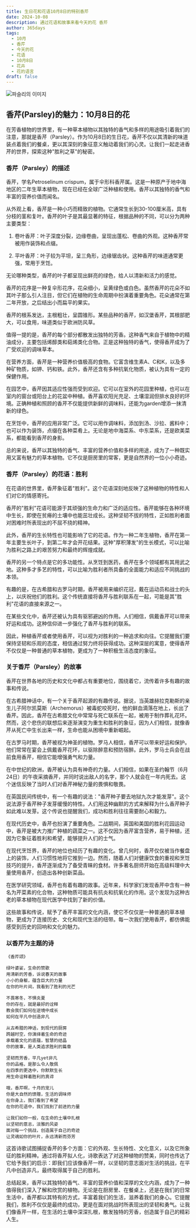 ```yaml
---
title: 生日花和花语10月8日的特别香芹
date: 2024-10-08
description: 通过花语和故事来看今天的花 香芹
author: 365days
tags:
  - 10月
  - 香芹
  - 今天的花
  - 花语
  - 10月8日
  - 花卉
  - 花的语言
draft: false
---
```



![파슬리의 이미지](https://cdn.pixabay.com/photo/2022/06/05/13/57/cow-parsley-7244120_1280.jpg#center)


## 香芹(Parsley)的魅力：10月8日的花

在芳香植物的世界里，有一种草本植物以其独特的香气和多样的用途吸引着我们的注意，那就是香芹（Parsley）。作为10月8日的生日花，香芹不仅以其清新的味道装点着我们的餐桌，更以其深刻的象征意义触动着我们的心灵。让我们一起走进香芹的世界，探索这种"胜利之草"的秘密。

### 香芹（Parsley）的描述

香芹，学名Petroselinum crispum，属于伞形科香芹属。这是一种原产于地中海地区的二年生草本植物，现在已经在全球广泛种植和使用。香芹以其独特的香气和丰富的营养价值而闻名。

从外观上看，香芹是一种小巧而精致的植物。它通常生长到30-100厘米高，具有分枝的茎和复叶。香芹的叶子是其最显著的特征，根据品种的不同，可以分为两种主要类型：

1. 卷叶香芹：叶子深度分裂，边缘卷曲，呈现出蓬松、卷曲的外观。这种香芹常被用作装饰和点缀。

2. 平叶香芹：叶子较为平坦，呈三角形，边缘锯齿状。这种香芹的味道通常更强，常用于烹饪。

无论哪种类型，香芹的叶子都呈现出鲜亮的绿色，给人以清新和活力的感觉。

香芹的花序是一种复伞形花序，花朵细小，呈黄绿色或白色。虽然香芹的花朵不如其叶子那么引人注目，但它们在植物的生命周期中扮演着重要角色。花朵通常在第二年开放，之后结出小而扁平的果实。

香芹的根系发达，主根粗壮，呈圆锥形。某些品种的香芹，如汉堡香芹，其根部肥大，可以食用，味道类似于欧洲防风草。

值得一提的是，香芹的每个部分都散发出独特的芳香。这种香气来自于植物中的精油成分，主要包括烯醇类和萜烯类化合物。正是这种独特的香气，使得香芹成为了广受欢迎的调味草本。

在营养方面，香芹是一种营养价值极高的食物。它富含维生素A、C和K，以及多种矿物质，如钾、钙和铁。此外，香芹还含有多种抗氧化物质，被认为具有一定的保健作用。

在园艺中，香芹因其适应性强而受到欢迎。它可以在室外的花园里种植，也可以在室内的窗台或阳台上的花盆中种植。香芹喜欢阳光充足、土壤湿润但排水良好的环境。正确种植和照顾的香芹不仅能提供新鲜的调味料，还能为garden增添一抹清新的绿色。

在烹饪中，香芹的应用非常广泛。它可以用作调味料，添加到汤、沙拉、酱料中；也可以作为装饰，点缀在各种菜肴上。无论是地中海菜系、中东菜系，还是欧美菜系，都能看到香芹的身影。

总的来说，香芹以其独特的香气、丰富的营养价值和多样的用途，成为了一种既实用又富有魅力的草本植物。它不仅是厨房里的常客，更是自然界的一位小小奇迹。

### 香芹（Parsley）的花语：胜利

在花语的世界里，香芹象征着"胜利"。这个花语深刻地反映了这种植物的特性和人们对它的情感寄托。

香芹的"胜利"花语可能源于其顽强的生命力和广泛的适应性。香芹能够在各种环境中生长，即使在贫瘠的土壤中也能茁壮成长。这种坚韧不拔的特性，正如胜利者面对困难时所表现出的不屈不挠的精神。

此外，香芹的生长特性也可能影响了它的花语。作为一种二年生植物，香芹在第一年主要生长叶子，到第二年才会开花结果。这种"厚积薄发"的生长模式，可以比喻为胜利之路上的艰苦努力和最终的辉煌成就。

香芹的另一个特点是它的多功能性。从烹饪到医药，香芹在多个领域都有其用武之地。这种多才多艺的特性，可以比喻为胜利者所具备的全面能力和适应不同挑战的本领。

有趣的是，在古希腊和古罗马时期，香芹被用来编织花冠，戴在运动员和战士的头上，以庆祝他们的胜利。这个传统直接将香芹与胜利联系在一起，可能是其"胜利"花语的直接来源之一。

在某些文化中，香芹还被认为具有驱邪避凶的作用。人们相信，佩戴香芹可以带来好运和成功。这种信仰进一步强化了香芹与胜利的联系。

因此，种植香芹或者使用香芹，可以视为对胜利的一种追求和向往。它提醒我们要保持坚韧和乐观的态度，相信通过努力终将获得成功。这种深层的寓意，使得香芹不仅仅是一种普通的草本植物，更成为了一种积极生活态度的象征。

### 关于香芹（Parsley）的故事

香芹在世界各地的历史和文化中都占有重要地位，围绕着它，流传着许多有趣的故事和传说。

在古希腊神话中，有一个关于香芹起源的有趣传说。据说，当英雄赫拉克勒斯的亲生儿子阿尔凯莫斯（Archemorus）被毒蛇咬死时，他的鲜血滴落在地上，长出了香芹。因此，香芹在古希腊文化中常常与死亡联系在一起，被用于制作葬礼花环。然而，这个悲伤的联想后来逐渐演变为重生和胜利的象征，因为人们相信，就像香芹从死亡中生长出来一样，生命也能从困境中重新崛起。

在古罗马时期，香芹被视为神圣的植物。罗马人相信，香芹可以带来好运和保护。他们常常在宴会上佩戴香芹花环，以驱除醉意和预防宿醉。此外，罗马士兵会在战前食用香芹，相信它能增强勇气和力量。

在中世纪的欧洲，香芹被认为具有神奇的力量。人们相信，如果在圣约翰节（6月24日）的午夜采摘香芹，并同时说出敌人的名字，那个人就会在一年内死去。这个迷信反映了当时人们对香芹神秘力量的畏惧和敬畏。

在英国民间传统中，有一个有趣的说法："香芹种子要去地狱九次才能发芽"。这个说法源于香芹种子发芽缓慢的特性。人们用这种幽默的方式来解释为什么香芹种子如此难以发芽。这个传说也提醒我们，成功和胜利往往需要耐心和毅力。

在现代历史中，香芹也扮演了重要角色。二战期间，英国和美国的胜利花园运动中，香芹是被大力推广种植的蔬菜之一。这不仅因为香芹富含营养，易于种植，还因为它象征着胜利和希望，能够提升人们的士气。

在现代烹饪界，香芹的地位也经历了有趣的变化。曾几何时，香芹仅仅被当作餐盘上的装饰，人们习惯性地将它推到一边。然而，随着人们对健康饮食的重视和烹饪技巧的提升，香芹逐渐成为了备受青睐的食材。许多著名厨师开始在高级料理中大量使用香芹，创造出各种创新菜品。

在医学研究领域，香芹也有着有趣的故事。近年来，科学家们发现香芹中含有一种名为芹菜素的化合物，这种物质可能具有抗炎和抗氧化的作用。这个发现为这种古老的草本植物在现代医学中找到了新的价值。

这些故事和传说，赋予了香芹丰富的文化内涵，使它不仅仅是一种普通的草本植物，更成为了连接历史、文化和现代生活的纽带。每一次我们使用香芹，都仿佛能感受到历史的回响和文化的魅力。

### 以香芹为主题的诗


```
《香芹颂》

绿叶婆娑，生命的赞歌
用清新的芳香，诉说春天的故事
小小的身躯，蕴含巨大的力量
在你的叶片间，我看到了胜利的光芒

不畏寒冬，不惧炎夏
你的存在，就是最好的诠释
教会我们如何在逆境中成长
如何在平凡中创造非凡

从古希腊的神话，到现代的厨房
跨越时空，你演绎着生命的奇迹
承载着文化的底蕴，智慧的结晶
你的故事，是人类追求胜利的篇章

坚韧而芳香，平凡yet非凡
你的品格，是那么令人敬佩
在四季的更迭中，你默默生长
用生命诠释着胜利的真谛

哦，香芹啊，十月的宠儿
你是大自然的馈赠，生活的调味师
在你身上，我们看到了希望
在你的花语中，我们找到了前进的力量

让我们如你一般，在生命的土壤中扎根
以坚韧的意志，淡雅的风姿
面对每一个挑战，创造属于自己的奇迹
让灵魂如你的叶片，永远清新而芬芳
```

这首诗歌试图捕捉香芹的多个方面：它的外观、生长特性、文化意义，以及它所象征的胜利精神。通过将香芹拟人化，诗歌表达了对这种植物的赞美，同时也传达了它给予我们的启示：即我们应该像香芹一样，以坚韧的意志面对生活的挑战，在平凡中创造非凡，最终取得属于自己的胜利。

总结起来，香芹以其独特的香气、丰富的营养价值和深厚的文化内涵，成为了一种值得我们深入了解和欣赏的植物。无论是在厨房里、在餐桌上，还是在我们的日常生活中，香芹都以其特有的方式，丰富着我们的生活，滋养着我们的身心。它提醒我们，胜利不仅仅是最终的成功，更是在面对挑战时所表现出的坚韧和勇气。让我们像香芹一样，在生活的土壤中深深扎根，散发独特的芳香，创造属于自己的精彩人生。